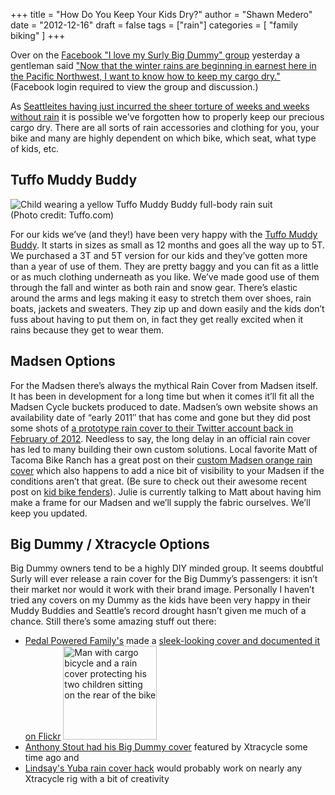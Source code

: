 +++
title = "How Do You Keep Your Kids Dry?"
author = "Shawn Medero"
date = "2012-12-16"
draft = false
tags = ["rain"]
categories = [ 
	"family biking"
]
+++

Over on the [Facebook "I love my Surly Big Dummy" group][1] yesterday a gentleman said ["Now that the winter rains are beginning in earnest here in the Pacific Northwest, I want to know how to keep my cargo dry."][2] (Facebook login required to view the group and discussion.)

As [Seattleites having just incurred the sheer torture of weeks and weeks without rain][3] it is possible we've forgotten how to properly keep our precious cargo dry. There are all sorts of rain accessories and clothing for you, your bike and many are highly dependent on which bike, which seat, what type of kids, etc.

## Tuffo Muddy Buddy

![Child wearing a yellow Tuffo Muddy Buddy full-body rain suit](/images/post/TuffoMuddyBuddy.png)  
(Photo credit: Tuffo.com)

For our kids we’ve (and they!) have been very happy with the [Tuffo Muddy Buddy][4]. It starts in sizes as small as 12 months and goes all the way up to 5T. We purchased a 3T and 5T version for our kids and they’ve gotten more than a year of use of them. They are pretty baggy and you can fit as a little or as much clothing underneath as you like. We’ve made good use of them through the fall and winter as both rain and snow gear. There’s elastic around the arms and legs making it easy to stretch them over shoes, rain boats, jackets and sweaters. They zip up and down easily and the kids don’t fuss about having to put them on, in fact they get really excited when it rains because they get to wear them.

## Madsen Options

For the Madsen there’s always the mythical Rain Cover from Madsen itself. It has been in development for a long time but when it comes it’ll fit all the Madsen Cycle buckets produced to date. Madsen’s own website shows an availability date of “early 2011″ that has come and gone but they did post some shots of [a prototype rain cover to their Twitter account back in February of 2012][5]. Needless to say, the long delay in an official rain cover has led to many building their own custom solutions. Local favorite Matt of Tacoma Bike Ranch has a great post on their [custom Madsen orange rain cover][6] which also happens to add a nice bit of visibility to your Madsen if the conditions aren’t that great. (Be sure to check out their awesome recent post on [kid bike fenders][7]). Julie is currently talking to Matt about having him make a frame for our Madsen and we’ll supply the fabric ourselves. We’ll keep you updated.

## Big Dummy / Xtracycle Options

Big Dummy owners tend to be a highly DIY minded group. It seems doubtful Surly will ever release a rain cover for the Big Dummy’s passengers: it isn’t their market nor would it work with their brand image. Personally I haven’t tried any covers on my Dummy as the kids have been very happy in their Muddy Buddies and Seattle’s record drought hasn’t given me much of a chance. Still there’s some amazing stuff out there:

* [Pedal Powered Family's][8] made a [sleek-looking cover and documented it on Flickr][9] <a href="http://www.flickr.com/photos/pedalpoweredfamily/5724461541/"><img style="width:150px;" class="right" src="http://wheelha.us/images/post/5724461541_e74b626cc4_z.jpg" alt="Man with cargo bicycle and a rain cover protecting his two children sitting on the rear of the bike"></a>
* [Anthony Stout had his Big Dummy cover][10] featured by Xtracycle some time ago and
* [Lindsay's Yuba rain cover hack][11] would probably work on nearly any Xtracycle rig with a bit of creativity

[1]: https://www.facebook.com/groups/ILoveMySurlyBigDumy/
[2]: https://www.facebook.com/groups/ILoveMySurlyBigDumy/permalink/10151050529112581/
[3]: http://cliffmass.blogspot.com/2012/09/drought-madness.html
[4]: http://tuffo.com/tuffo_muddy_buddy_product.html
[5]: https://twitter.com/madsencycles/status/172712986123837440/photo/1
[6]: http://tacomabikeranch.blogspot.com/2012/07/diy-madsen-bucket-covers-revisited.html
[7]: http://tacomabikeranch.blogspot.com/2012/10/diy-kid-bike-fenders.html
[8]: http://www.pedalpoweredfamily.com/
[9]: http://www.flickr.com/photos/pedalpoweredfamily/sets/72157626730461656/
[10]: http://longwalktogreen.blogspot.com/2008_12_29_archive.html
[11]: http://youaintgotjack.blogspot.ca/p/diy-childs-bike-seat-weather-protection.html

